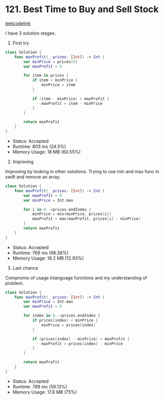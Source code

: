 # 121. Best Time to Buy and Sell Stock

[leetcodelink](https://leetcode.com/problems/best-time-to-buy-and-sell-stock)

I have 3 solution stages.

1. First try

```swift
class Solution {
    func maxProfit(_ prices: [Int]) -> Int {
        var minPrice = prices[0]
        var maxProfit = 0

        for item in prices {
            if item < minPrice {
                minPrice = item
            }

            if (item - minPrice) > maxProfit {
                maxProfit = item - minPrice
            }
        }

        return maxProfit
    }
}
```
- Status: Accepted
- Runtime: 803 ms (24.5%)
- Memory Usage: 18 MB (60.55%)

2. Improving

Improving by looking in other solutions. Trying to use min and max func in swift and remove an array.

```swift
class Solution {
    func maxProfit(_ prices: [Int]) -> Int {
        var maxProfit = 0
        var minPrice = Int.max

        for i in 0..<prices.endIndex {
            minPrice = min(minPrice, prices[i])
            maxProfit = max(maxProfit, prices[i] - minPrice)
        }
        return maxProfit
    }
}
```
- Status: Accepted
- Runtime: 769 ms (98.38%)
- Memory Usage: 18.2 MB (12.93%)

3. Last chance

Compromis of usage inlanguage functions and my understanding of problem.

```swift
class Solution {
    func maxProfit(_ prices: [Int]) -> Int {
        var minPrice = Int.max
        var maxProfit = 0

        for index in 0..<prices.endIndex {
            if prices[index] < minPrice {
                minPrice = prices[index]
            }

            if (prices[index] - minPrice) > maxProfit {
                maxProfit = prices[index] - minPrice
            }
        }

        return maxProfit
    }
}
```

- Status: Accepted
- Runtime: 789 ms (59.13%)
- Memory Usage: 17.8 MB (75%)